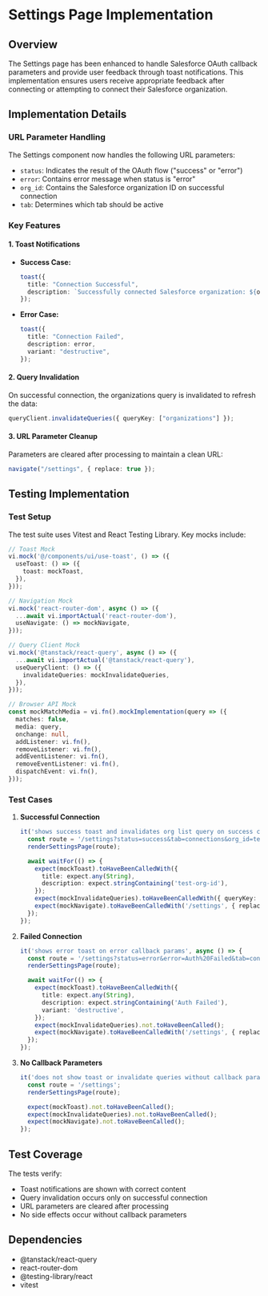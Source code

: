 # Settings Page Implementation

## Overview
The Settings page has been enhanced to handle Salesforce OAuth callback parameters and provide user feedback through toast notifications. This implementation ensures users receive appropriate feedback after connecting or attempting to connect their Salesforce organization.

## Implementation Details

### URL Parameter Handling
The Settings component now handles the following URL parameters:
- `status`: Indicates the result of the OAuth flow ("success" or "error")
- `error`: Contains error message when status is "error"
- `org_id`: Contains the Salesforce organization ID on successful connection
- `tab`: Determines which tab should be active

### Key Features

#### 1. Toast Notifications
- **Success Case:**
  ```typescript
  toast({
    title: "Connection Successful",
    description: `Successfully connected Salesforce organization: ${orgId}`,
  });
  ```
- **Error Case:**
  ```typescript
  toast({
    title: "Connection Failed",
    description: error,
    variant: "destructive",
  });
  ```

#### 2. Query Invalidation
On successful connection, the organizations query is invalidated to refresh the data:
```typescript
queryClient.invalidateQueries({ queryKey: ["organizations"] });
```

#### 3. URL Parameter Cleanup
Parameters are cleared after processing to maintain a clean URL:
```typescript
navigate("/settings", { replace: true });
```

## Testing Implementation

### Test Setup
The test suite uses Vitest and React Testing Library. Key mocks include:

```typescript
// Toast Mock
vi.mock('@/components/ui/use-toast', () => ({
  useToast: () => ({
    toast: mockToast,
  }),
}));

// Navigation Mock
vi.mock('react-router-dom', async () => ({
  ...await vi.importActual('react-router-dom'),
  useNavigate: () => mockNavigate,
}));

// Query Client Mock
vi.mock('@tanstack/react-query', async () => ({
  ...await vi.importActual('@tanstack/react-query'),
  useQueryClient: () => ({
    invalidateQueries: mockInvalidateQueries,
  }),
}));

// Browser API Mock
const mockMatchMedia = vi.fn().mockImplementation(query => ({
  matches: false,
  media: query,
  onchange: null,
  addListener: vi.fn(),
  removeListener: vi.fn(),
  addEventListener: vi.fn(),
  removeEventListener: vi.fn(),
  dispatchEvent: vi.fn(),
}));
```

### Test Cases

1. **Successful Connection**
   ```typescript
   it('shows success toast and invalidates org list query on success callback params', async () => {
     const route = '/settings?status=success&tab=connections&org_id=test-org-id';
     renderSettingsPage(route);

     await waitFor(() => {
       expect(mockToast).toHaveBeenCalledWith({
         title: expect.any(String),
         description: expect.stringContaining('test-org-id'),
       });
       expect(mockInvalidateQueries).toHaveBeenCalledWith({ queryKey: ['organizations'] });
       expect(mockNavigate).toHaveBeenCalledWith('/settings', { replace: true });
     });
   });
   ```

2. **Failed Connection**
   ```typescript
   it('shows error toast on error callback params', async () => {
     const route = '/settings?status=error&error=Auth%20Failed&tab=connections';
     renderSettingsPage(route);

     await waitFor(() => {
       expect(mockToast).toHaveBeenCalledWith({
         title: expect.any(String),
         description: expect.stringContaining('Auth Failed'),
         variant: 'destructive',
       });
       expect(mockInvalidateQueries).not.toHaveBeenCalled();
       expect(mockNavigate).toHaveBeenCalledWith('/settings', { replace: true });
     });
   });
   ```

3. **No Callback Parameters**
   ```typescript
   it('does not show toast or invalidate queries without callback params', () => {
     const route = '/settings';
     renderSettingsPage(route);

     expect(mockToast).not.toHaveBeenCalled();
     expect(mockInvalidateQueries).not.toHaveBeenCalled();
     expect(mockNavigate).not.toHaveBeenCalled();
   });
   ```

## Test Coverage
The tests verify:
- Toast notifications are shown with correct content
- Query invalidation occurs only on successful connection
- URL parameters are cleared after processing
- No side effects occur without callback parameters

## Dependencies
- @tanstack/react-query
- react-router-dom
- @testing-library/react
- vitest

